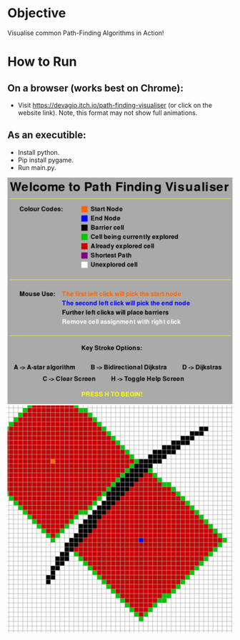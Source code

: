 # Objective
Visualise common Path-Finding Algorithms in Action!

# How to Run
## On a browser (works best on Chrome):
- Visit https://devagio.itch.io/path-finding-visualiser (or click on the website link). Note, this format may not show full animations.
## As an executible:
- Install python.
- Pip install pygame.
- Run main.py.

![Helper](helper.png?raw=true "Title")
![Screenshot](Screenshot.png?raw=true "Title")
